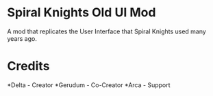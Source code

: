 # Spiral Knights Old UI Mod
A mod that replicates the User Interface that Spiral Knights used many years ago.

# Credits
*Delta - Creator
*Gerudum - Co-Creator
*Arca - Support
